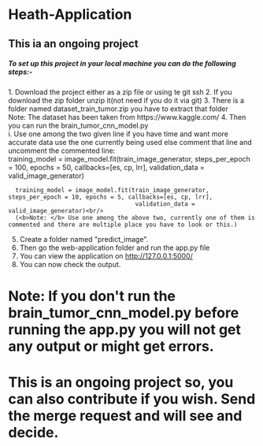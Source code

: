 # Heath-Application
<h2>This ia an ongoing project</h2>

<h5>To set up this project in your local machine you can do the following steps:-</h5>
1. Download the project either as a zip file or using te git ssh
2. If you download the zip folder unzip it(not need if you do it via git)
3. There is a folder named dataset_train_tumor.zip you have to extract that folder<br/>
   Note: The dataset has been taken from https://www.kaggle.com/
4. Then you can run the brain_tumor_cnn_model.py<br/>
   i. Use one among the two given line if you have time and want more accurate data use the one currently being used else comment that line and uncomment the commented line:<br/>   
      training_model = image_model.fit(train_image_generator, steps_per_epoch = 100, epochs = 50, callbacks=[es, cp, lrr],
                                    validation_data = valid_image_generator)<br/>
      
      training_model = image_model.fit(train_image_generator, steps_per_epoch = 10, epochs = 5, callbacks=[es, cp, lrr],
                                        validation_data = valid_image_generator)<br/>
      (<b>Note: </b> Use one among the above two, currently one of them is commented and there are multiple place you have to look or this.)
5. Create a folder named "predict_image".
6. Then go the web-application folder and run the app.py file 
7. You can view the application on http://127.0.0.1:5000/
8. You can now check the output.
# Note: If you don't run the brain_tumor_cnn_model.py before running the app.py you will not get any output or might get errors.
# This is an ongoing project so, you can also contribute if you wish. Send the merge request and will see and decide.
